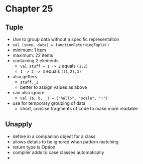 # Chapter 25

## Tuple
- Use to group data without a specific representation
- `val (some, data) = functionReturningTuple()`
- minimum: 1 item
- maximum: 22 items
- containing 2 elements
  - `val stuff = 1 -> 2` equals `(1,2)`
  - `1 -> 2 -> 3` equals `((1,2),3)`
- also getters
  - `stuff._1`
  - better to assign values as above
- can also ignore
  - `val (a, b, _) = ("hello", "scala", "!")`
- use for temporary grouping of data
  - short, consise fragments of code to make more readable

## Unapply
- define in a companion object for a class
- allows details to be ignored when pattern matching
- return type is Option
- compiler adds to case classes automatically
- 